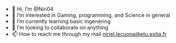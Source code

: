 - 👋 Hi, I’m @Niri04
- 👀 I’m interested in Gaming, programming, and Science in general
- 🌱 I’m currently learning basic ingenering
- 💞️ I’m looking to collaborate on anything
- 📫 How to reach me through my mail niriel.lecuona@etu.estia.fr

<!---
Niri04/Niri04 is a ✨ special ✨ repository because its `README.md` (this file) appears on your GitHub profile.
You can click the Preview link to take a look at your changes.
--->
